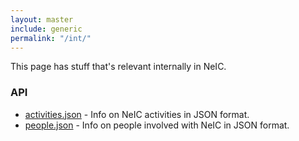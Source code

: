 ```yaml
---
layout: master
include: generic
permalink: "/int/"
---
```

This page has stuff that's relevant internally in NeIC.

### API
* [activities.json](api/activities.json) - Info on NeIC activities in JSON format.
* [people.json](api/people.json) - Info on people involved with NeIC in JSON format.
